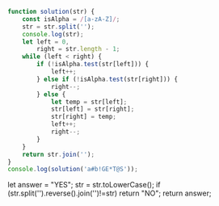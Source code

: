 ```js
function solution(str) {
	const isAlpha = /[a-zA-Z]/;
	str = str.split('');
	console.log(str);
	let left = 0,
		right = str.length - 1;
	while (left < right) {
		if (!isAlpha.test(str[left])) {
			left++;
		} else if (!isAlpha.test(str[right])) {
			right--;
		} else {
			let temp = str[left];
			str[left] = str[right];
			str[right] = temp;
			left++;
			right--;
		}
	}
	return str.join('');
}
console.log(solution('a#b!GE*T@S'));
```

let answer = "YES"; str = str.toLowerCase(); if
(str.split('').reverse().join('')!=str) return "NO"; return answer;
